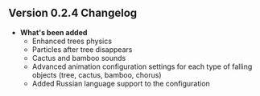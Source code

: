 ## Version 0.2.4 Changelog
* **What's been added**
  * Enhanced trees physics
  * Particles after tree disappears
  * Cactus and bamboo sounds
  * Advanced animation configuration settings for each type of falling objects (tree, cactus, bamboo, chorus)
  * Added Russian language support to the configuration
